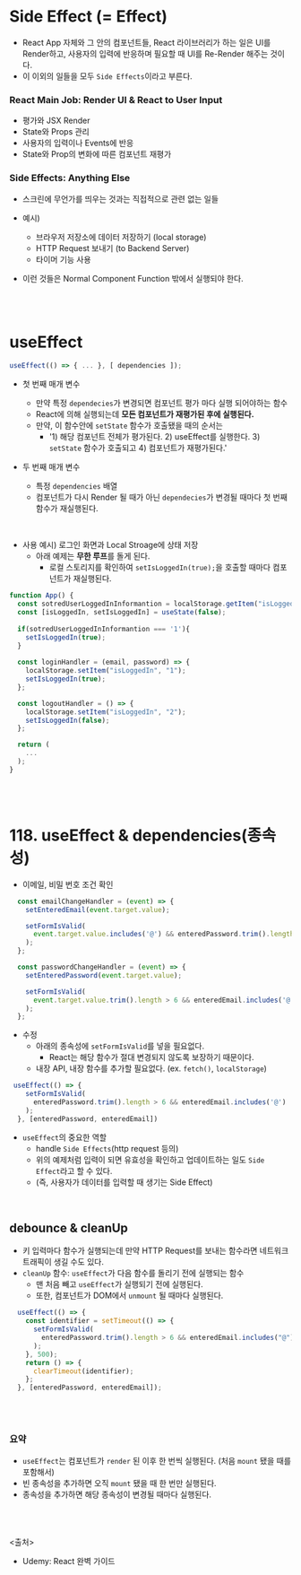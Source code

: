# Side Effect (= Effect)
- React App 자체와 그 안의 컴포넌트들, React 라이브러리가 하는 일은 UI를 Render하고, 사용자의 입력에 반응하며 필요할 때 UI를 Re-Render 해주는 것이다.
- 이 이외의 일들을 모두 `Side Effects`이라고 부른다.

### React Main Job: Render UI & React to User Input
- 평가와 JSX Render
- State와 Props 관리
- 사용자의 입력이나 Events에 반응
- State와 Prop의 변화에 따른 컴포넌트 재평가

### Side Effects: Anything Else
- 스크린에 무언가를 띄우는 것과는 직접적으로 관련 없는 일들
- 예시)
  - 브라우저 저장소에 데이터 저장하기 (local storage)
  - HTTP Request 보내기 (to Backend Server)
  - 타이머 기능 사용

- 이런 것들은 Normal Component Function 밖에서 실행되야 한다.

<br><br>

# useEffect

```js
useEffect(() => { ... }, [ dependencies ]);
```

- 첫 번째 매개 변수
  - 만약 특정 `dependecies`가 변경되면 컴포넌트 평가 마다 실행 되어야하는 함수
  - React에 의해 실행되는데 **모든 컴포넌트가 재평가된 후에 실행된다.** 
  - 만약, 이 함수안에 `setState` 함수가 호출됐을 때의 순서는
    - '1) 해당 컴포넌트 전체가 평가된다. 2) useEffect를 실행한다. 3) `setState` 함수가 호출되고 4) 컴포넌트가 재평가된다.'

- 두 번째 매개 변수
  - 특정 `dependencies` 배열
  - 컴포넌트가 다시 Render 될 때가 아닌 `dependecies`가 변경될 때마다 첫 번째 함수가 재실행된다.

<br>

- 사용 예시) 로그인 화면과 Local Stroage에 상태 저장
  - 아래 예제는 **무한 루프**를 돌게 된다.
    - 로컬 스토리지를 확인하여 `setIsLoggedIn(true);`을 호출할 때마다 컴포넌트가 재실행된다.

```js
function App() {
  const sotredUserLoggedInInformantion = localStorage.getItem("isLoggedIn");
  const [isLoggedIn, setIsLoggedIn] = useState(false);
  
  if(sotredUserLoggedInInformantion === '1'){
    setIsLoggedIn(true);
  }
  
  const loginHandler = (email, password) => {
    localStorage.setItem("isLoggedIn", "1");
    setIsLoggedIn(true);
  };

  const logoutHandler = () => {
    localStorage.setItem("isLoggedIn", "2");
    setIsLoggedIn(false);
  };

  return (
    ...
  );
}
```

<br><br>

# 118. useEffect & dependencies(종속성)
- 이메일, 비밀 번호 조건 확인
```js
  const emailChangeHandler = (event) => {
    setEnteredEmail(event.target.value);

    setFormIsValid(
      event.target.value.includes('@') && enteredPassword.trim().length > 6
    );
  };

  const passwordChangeHandler = (event) => {
    setEnteredPassword(event.target.value);

    setFormIsValid(
      event.target.value.trim().length > 6 && enteredEmail.includes('@')
    );
  };
``` 

- 수정
  - 아래의 종속성에 `setFormIsValid`를 넣을 필요없다.
    - React는 해당 함수가 절대 변경되지 않도록 보장하기 때문이다.
  - 내장 API, 내장 함수를 추가할 필요없다. (ex. `fetch()`, `localStorage`)
```js
 useEffect(() => {
    setFormIsValid(
      enteredPassword.trim().length > 6 && enteredEmail.includes('@')
    );
  }, [enteredPassword, enteredEmail])
```

- `useEffect`의 중요한 역할
  - handle `Side Effects`(http request 등의)
  - 위의 예제처럼 입력이 되면 유효성을 확인하고 업데이트하는 일도 `Side Effect`라고 할 수 있다. 
  - (즉, 사용자가 데이터를 입력할 때 생기는 Side Effect)
<br>

## debounce & cleanUp
- 키 입력마다 함수가 실행되는데 만약 HTTP Request를 보내는 함수라면 네트워크 트래픽이 생길 수도 있다.
- `cleanUp` 함수: `useEffect`가 다음 함수를 돌리기 전에 실행되는 함수
  - 맨 처음 빼고 `useEffect`가 실행되기 전에 실행된다.
  - 또한, 컴포넌트가 DOM에서 `unmount` 될 때마다 실행된다.
```js
  useEffect(() => {
    const identifier = setTimeout(() => {
      setFormIsValid(
        enteredPassword.trim().length > 6 && enteredEmail.includes("@")
      );
    }, 500);
    return () => {
      clearTimeout(identifier);
    };
  }, [enteredPassword, enteredEmail]);
```

<br><br>

### 요약
- `useEffect`는 컴포넌트가 `render` 된 이후 한 번씩 실행된다. (처음 `mount` 됐을 때를 포함해서)
- 빈 종속성을 추가하면 오직 `mount` 됐을 때 한 번만 실행된다.
- 종속성을 추가하면 해당 종속성이 변경될 때마다 실행된다.

<br><br><br>
<출처>
- Udemy: React 완벽 가이드
